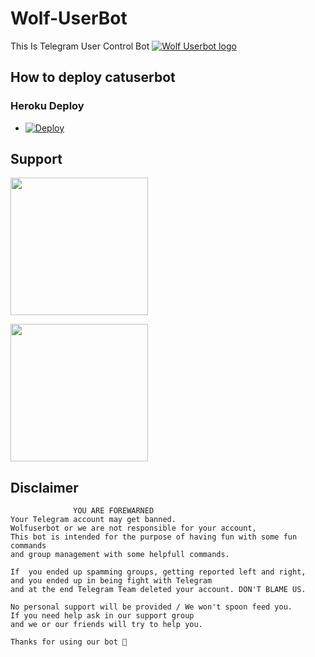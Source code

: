 # Wolf-UserBot
This Is Telegram User Control Bot
[![Wolf Userbot logo](https://telegra.ph/file/62ebe06cfa510c1904fe1.jpg)](https://dashboard.heroku.com/new?button-url=https://github.com/ansiltech/Wolf-UserBot)



## How to deploy catuserbot
### Heroku Deploy
  - [![Deploy](https://www.herokucdn.com/deploy/button.svg)](https://heroku.com/deploy?template=https://github.com/ansiltech/Wolf-UserBot.git)



## Support
   <a href="t.me/ansiltechteam"><img src="https://img.shields.io/badge/Channel%20Support%3F-yes-green?&style=flat-square?&logo=telegram" width=220px></a></p>
   <a href="t.me/ansiltechsupport"><img src="https://img.shields.io/badge/Group%20Support%3F-yes-green?&style=flat-square?&logo=telegram" width=220px></a></p>
   
   
## Disclaimer

```
              YOU ARE FOREWARNED
Your Telegram account may get banned.   
Wolfuserbot or we are not responsible for your account, 
This bot is intended for the purpose of having fun with some fun commands 
and group management with some helpfull commands.

If  you ended up spamming groups, getting reported left and right, 
and you ended up in being fight with Telegram 
and at the end Telegram Team deleted your account. DON'T BLAME US.

No personal support will be provided / We won't spoon feed you. 
If you need help ask in our support group 
and we or our friends will try to help you.

Thanks for using our bot 🐺
```

